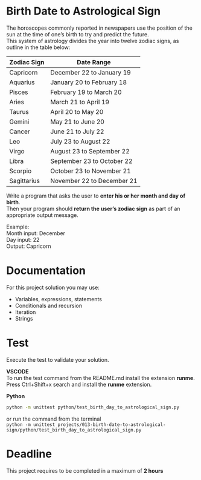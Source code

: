 # Birth Date to Astrological Sign

The horoscopes commonly reported in newspapers use the position of the sun at 
the time of one’s birth to try and predict the future.    
This system of astrology divides the year into twelve zodiac signs, as outline in the table below:  


| Zodiac Sign |       Date Range           |
|-------------|----------------------------|
| Capricorn   | December 22 to January 19  |
| Aquarius    | January 20 to February 18  |
| Pisces      | February 19 to March 20    |
| Aries       | March 21 to April 19       |
| Taurus      | April 20 to May 20         |
| Gemini      | May 21 to June 20          |
| Cancer      | June 21 to July 22         |
| Leo         | July 23 to August 22       |
| Virgo       | August 23 to September 22  |
| Libra       | September 23 to October 22 |
| Scorpio     | October 23 to November 21  |
| Sagittarius | November 22 to December 21 |

Write a program that asks the user to **enter his or her month and day of birth**.    
Then your program should **return the user’s zodiac sign** as part of an appropriate output message.

Example:   
Month input: December   
Day input: 22   
Output: Capricorn  

# Documentation

For this project solution you may use:

- Variables, expressions, statements
- Conditionals and recursion
- Iteration
- Strings


# Test
Execute the test to validate your solution.  

**VSCODE**   
To run the test command from the README.md install the extension **runme**. 
Press Ctrl+Shift+x search and install the **runme** extension. 


**Python**

```sh
python -m unittest python/test_birth_day_to_astrological_sign.py
```

or run the command from the terminal  
`python -m unittest projects/013-birth-date-to-astrological-sign/python/test_birth_day_to_astrological_sign.py`


# Deadline

This project requires to be completed in a maximum of **2 hours**
